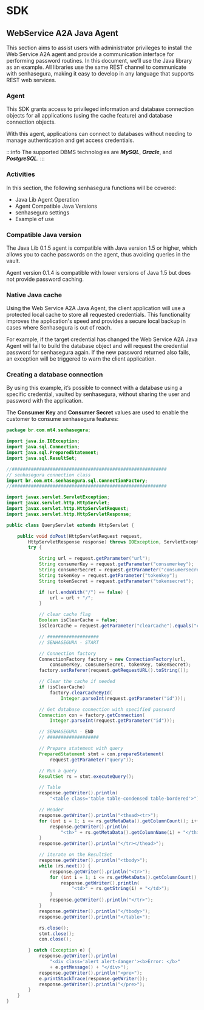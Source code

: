 # SDK

## WebService A2A Java Agent

This section aims to assist users with administrator privileges to install the Web Service A2A agent and provide a communication interface for performing password routines. In this document, we’ll  use the Java library as an example. All libraries use the same REST channel to communicate with senhasegura, making it easy to develop in any language that supports REST web services. 

### Agent

This SDK grants access to privileged information and database connection objects for all applications (using the cache feature) and database connection objects.

With this agent, applications can connect to databases without needing to manage authentication and get access credentials.

 :::info
The supported DBMS technologies are ***MySQL***, ***Oracle***, and ***PostgreSQL***.
:::

### Activities

In this section, the following senhasegura functions will be covered:

* Java Lib Agent Operation
* Agent Compatible Java Versions
* senhasegura settings
* Example of use


### Compatible Java version

The Java Lib 0.1.5 agent is compatible with Java version 1.5 or higher, which allows you to cache passwords on the agent, thus avoiding queries in the vault.

Agent version 0.1.4 is compatible with lower versions of Java 1.5 but does not provide password caching.


### Native Java cache

Using the Web Service A2A Java Agent, the client application will use a protected local cache to store all requested credentials. This functionality improves the application's speed and provides a secure local backup in cases where Senhasegura is out of reach.

For example, if  the target credential has changed the  Web Service A2A Java Agent will fail to build the database object and will request the credential password for senhasegura again. If the new password returned also fails, an exception will be triggered to warn the client application.


### Creating a database connection

By using this example, it’s  possible to connect with a database using a specific credential, vaulted by senhasegura, without sharing the user and password with the application.

The **Consumer Key** and **Consumer Secret** values are used to enable the customer to consume senhasegura features:

```java
package br.com.mt4.senhasegura;

import java.io.IOException;
import java.sql.Connection;
import java.sql.PreparedStatement;
import java.sql.ResultSet;

//#########################################################
// senhasegura connection class
import br.com.mt4.senhasegura.sql.ConnectionFactory;
//#########################################################

import javax.servlet.ServletException;
import javax.servlet.http.HttpServlet;
import javax.servlet.http.HttpServletRequest;
import javax.servlet.http.HttpServletResponse;

public class QueryServlet extends HttpServlet {

    public void doPost(HttpServletRequest request,
        HttpServletResponse response) throws IOException, ServletException {
        try {

            String url = request.getParameter("url");
            String consumerKey = request.getParameter("consumerkey");
            String consumerSecret = request.getParameter("consumersecret");
            String tokenKey = request.getParameter("tokenkey");
            String tokenSecret = request.getParameter("tokensecret");

            if (url.endsWith("/") == false) {
                url = url + "/";
            }

            // clear cache flag
            Boolean isClearCache = false;
            isClearCache = request.getParameter("clearCache").equals("clear");

            // ###################
            // SENHASEGURA - START

            // Connection factory
            ConnectionFactory factory = new ConnectionFactory(url,
                consumerKey, consumerSecret, tokenKey, tokenSecret);
            factory.setReferer(request.getRequestURL().toString());

            // Clear the cache if needed
            if (isClearCache)
                factory.clearCacheById(
                    Integer.parseInt(request.getParameter("id")));

            // Get database connection with specified password
            Connection con = factory.getConnection(
                Integer.parseInt(request.getParameter("id")));

            // SENHASEGURA - END
            // ###################

            // Prepare statement with query
            PreparedStatement stmt = con.prepareStatement(
                request.getParameter("query"));

            // Run a query
            ResultSet rs = stmt.executeQuery();

            // Table
            response.getWriter().println(
                "<table class='table table-condensed table-bordered'>");

            // Header
            response.getWriter().println("<thead><tr>");
            for (int i = 1; i <= rs.getMetaData().getColumnCount(); i++) {
                response.getWriter().println(
                    "<th>" + rs.getMetaData().getColumnName(i) + "</th>");
            }
            response.getWriter().println("</tr></thead>");

            // iterate on the ResultSet
            response.getWriter().println("<tbody>");
            while (rs.next()) {
                response.getWriter().println("<tr>");
                for (int i = 1; i <= rs.getMetaData().getColumnCount(); i++) {
                    response.getWriter().println(
                        "<td>" + rs.getString(i) + "</td>");
                }
                response.getWriter().println("</tr>");
            }
            response.getWriter().println("</tbody>");
            response.getWriter().println("</table>");

            rs.close();
            stmt.close();
            con.close();

        } catch (Exception e) {
            response.getWriter().println(
                "<div class='alert alert-danger'><b>Error: </b>"
                + e.getMessage() + "</div>");
            response.getWriter().println("<pre>");
            e.printStackTrace(response.getWriter());
            response.getWriter().println("</pre>");
        }
    }
}
```
